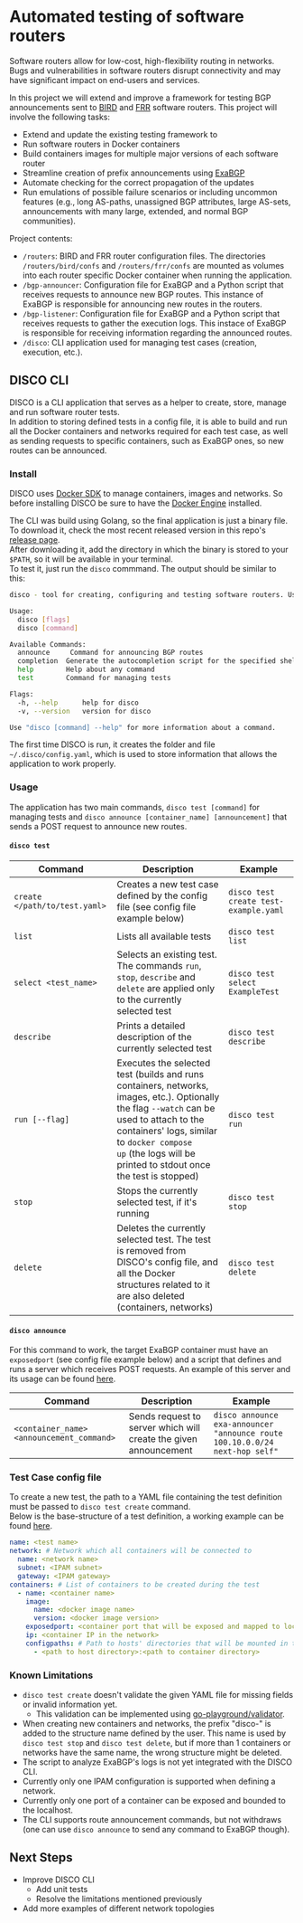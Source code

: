 # Automated testing of software routers

Software routers allow for low-cost, high-flexibility routing in networks. Bugs and vulnerabilities in software routers disrupt connectivity and may have significant impact on end-users and services.

In this project we will extend and improve a framework for testing BGP announcements sent to [BIRD](https://github.com/CZ-NIC/bird) and [FRR](https://github.com/FRRouting/frr) software routers. This project will involve the following tasks:

- Extend and update the existing testing framework to
- Run software routers in Docker containers
- Build containers images for multiple major versions of each software router
- Streamline creation of prefix announcements using [ExaBGP](https://github.com/Exa-Networks/exabgp)
- Automate checking for the correct propagation of the updates
- Run emulations of possible failure scenarios or including uncommon features (e.g., long AS-paths, unassigned BGP attributes, large AS-sets, announcements with many large, extended, and normal BGP communities).

Project contents:

- `/routers`: BIRD and FRR router configuration files. The directories `/routers/bird/confs` and `/routers/frr/confs` are mounted
as volumes into each router specific Docker container when running the application.  
- `/bgp-announcer`: Configuration file for ExaBGP and a Python script that receives requests to announce new BGP routes.
This instance of ExaBGP is responsible for announcing new routes in the routers.
- `/bgp-listener`: Configuration file for ExaBGP and a Python script that receives requests to gather the execution logs.
This instace of ExaBGP is responsible for receiving information regarding the announced routes.
- `/disco`: CLI application used for managing test cases (creation, execution, etc.).

## DISCO CLI

DISCO is a CLI application that serves as a helper to create, store, manage and run software router tests.  
In addition to storing defined tests in a config file, it is able to build and run all the Docker containers and networks required for each test case,
as well as sending requests to specific containers, such as ExaBGP ones, so new routes can be announced.

### Install

DISCO uses [Docker SDK](https://docs.docker.com/engine/api/sdk/) to manage containers, images and networks.
So before installing DISCO be sure to have the [Docker Engine](https://docs.docker.com/engine/install/) installed.  

The CLI was build using Golang, so the final application is just a binary file. To download it, check the most recent released version in this repo's [release page](https://github.com/hfscheid/ai-project/releases).  
After downloading it, add the directory in which the binary is stored to your `$PATH`, so it will be available in your terminal.  
To test it, just run the `disco` commmand. The output should be similar to this:

```sh
disco - tool for creating, configuring and testing software routers. Use 'disco help' to list all available commands

Usage:
  disco [flags]
  disco [command]

Available Commands:
  announce     Command for announcing BGP routes
  completion  Generate the autocompletion script for the specified shell
  help        Help about any command
  test        Command for managing tests

Flags:
  -h, --help      help for disco
  -v, --version   version for disco

Use "disco [command] --help" for more information about a command.
```

The first time DISCO is run, it creates the folder and file `~/.disco/config.yaml`, which is used to store information that allows the application to work properly.  

### Usage

The application has two main commands, `disco test [command]` for managing tests and `disco announce [container_name] [announcement]` that sends a POST request to announce new routes.  

#### `disco test`

| Command                       | Description                                                                                                                                                                                                                                                | Example                               |
| ----------------------------- | ---------------------------------------------------------------------------------------------------------------------------------------------------------------------------------------------------------------------------------------------------------- | ------------------------------------- |
| `create </path/to/test.yaml>` | Creates a new test case defined by the config file (see config file example below)                                                                                                                                                                         | `disco test create test-example.yaml` |
| `list`                        | Lists all available tests                                                                                                                                                                                                                                  | `disco test list`                     |
| `select <test_name>`          | Selects an existing test. The commands `run`, `stop`, `describe` and `delete` are applied only to the currently selected test                                                                                                                              | `disco test select ExampleTest`       |
| `describe`                    | Prints a detailed description of the currently selected test                                                                                                                                                                                               | `disco test describe`                 |
| `run [--flag]`                | Executes the selected test (builds and runs containers, networks, images, etc.). Optionally the flag `--watch` can be used to attach to the containers' logs, similar to `docker compose up` (the logs will be printed to stdout once the test is stopped) | `disco test run`                      |
| `stop`                        | Stops the currently selected test, if it's running                                                                                                                                                                                                         | `disco test stop`                     |
| `delete`                      | Deletes the currently selected test. The test is removed from DISCO's config file, and all the Docker structures related to it are also deleted (containers, networks)                                                                                     | `disco test delete`                   |

#### `disco announce`

For this command to work, the target ExaBGP container must have an `exposedport` (see config file example below) and a script that defines and runs a server which receives
POST requests. An example of this server and its usage can be found [here](https://github.com/hfscheid/ai-project/tree/master/bgp-announcer).  

| Command                                     | Description                                                      | Example                                                                    |
| ------------------------------------------- | ---------------------------------------------------------------- | -------------------------------------------------------------------------- |
| `<container_name> <announcement_command>` | Sends request to server which will create the given announcement | `disco announce exa-announcer "announce route 100.10.0.0/24 next-hop self"` |

### Test Case config file

To create a new test, the path to a YAML file containing the test definition must be passed to `disco test create` command.  
Below is the base-structure of a test definition, a working example can be found [here](https://github.com/hfscheid/ai-project/tree/master/test-example.yaml).

```yaml
name: <test name>
network: # Network which all containers will be connected to
  name: <network name>
  subnet: <IPAM subnet>
  gateway: <IPAM gateway>
containers: # List of containers to be created during the test
  - name: <container name>
    image:
      name: <docker image name>
      version: <docker image version>
    exposedport: <container port that will be exposed and mapped to localhost>
    ip: <container IP in the network>
    configpaths: # Path to hosts' directories that will be mounted in the container
      - <path to host directory>:<path to container directory>
```

### Known Limitations

- `disco test create` doesn't validate the given YAML file for missing fields or invalid information yet.
    - This validation can be implemented using [go-playground/validator](https://github.com/go-playground/validator).
- When creating new containers and networks, the prefix "disco-" is added to the structure name defined by the user.
This name is used by `disco test stop` and `disco test delete`, but if more than 1 containers or networks have the same name,
the wrong structure might be deleted.
- The script to analyze ExaBGP's logs is not yet integrated with the DISCO CLI.
- Currently only one IPAM configuration is supported when defining a network.
- Currently only one port of a container can be exposed and bounded to the localhost.
- The CLI supports route announcement commands, but not withdraws (one can use `disco announce` to send any command to ExaBGP though).

## Next Steps

- Improve DISCO CLI
    - Add unit tests
    - Resolve the limitations mentioned previously
- Add more examples of different network topologies

